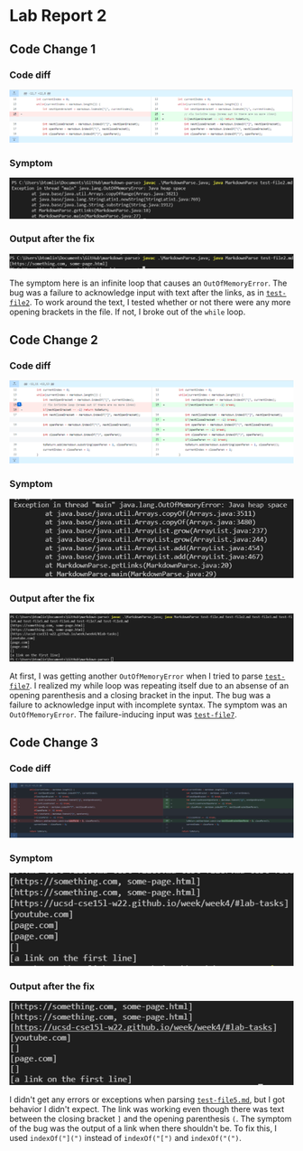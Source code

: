 # Lab Report 2

## Code Change 1
### Code diff
![code diff 1](lab-report-2/code-diff-1.png)
### Symptom
![symptom 1](lab-report-2/symptom-1.png)
### Output after the fix
![fix 1](lab-report-2/fix-1.png)

The symptom here is an infinite loop that causes an `OutOfMemoryError`. The bug was a failure to acknowledge input with text after the links, as in [`test-file2`](https://github.com/bent101/markdown-parse/blob/main/test-file2.md). To work around the text, I tested whether or not there were any more opening brackets in the file. If not, I broke out of the `while` loop.

## Code Change 2
### Code diff
![code diff 2](lab-report-2/code-diff-2.png)
### Symptom
![symptom 2](lab-report-2/symptom-2.png)
### Output after the fix
![fix 2](lab-report-2/fix-2.png)

At first, I was getting another `OutOfMemoryError` when I tried to parse [`test-file7`](https://github.com/bent101/markdown-parse/blob/main/test-file7.md). I realized my while loop was repeating itself due to an absense of an opening parenthesis and a closing bracket in the input. The bug was a failure to acknowledge input with incomplete syntax. The symptom was an `OutOfMemoryError`. The failure-inducing input was [`test-file7`](https://github.com/bent101/markdown-parse/blob/main/test-file7.md).

## Code Change 3
### Code diff
![code diff 3](lab-report-2/code-diff-3.png)
### Symptom
![symptom 3](lab-report-2/symptom-3.png)
### Output after the fix
![fix 3](lab-report-2/fix-3.png)

I didn't get any errors or exceptions when parsing [`test-file5.md`](https://github.com/bent101/markdown-parse/blob/main/test-file5.md), but I got behavior I didn't expect. The link was working even though there was text between the closing bracket `]` and the opening parenthesis  `(`. The symptom of the bug was the output of a link when there shouldn't be. To fix this, I used `indexOf("](")` instead of `indexOf("[")` and `indexOf("(")`.
